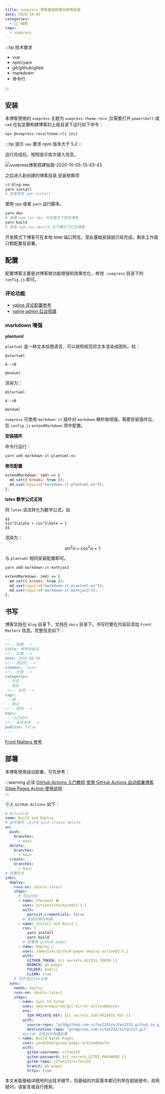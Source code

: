 ```yaml
---
title: vuepress 博客基础搭建及使用指南
date: 2020-10-05
categories:
  - 👨‍💻 编程
tags:
  - vuepress
---
```


:::tip 技术要求

- vue
- npm/yarn
- git/github/gitee
- markdown
- 命令行

:::

<!-- more -->

## 安装

本博客使用的 `vuepress` 主题为 `vuepress-theme-reco` ,仅需要打开 `powershell` 或 `cmd` 在拟定要构建博客的上级目录下运行如下命令：

```bash
npx @vuepress-reco/theme-cli init
```

:::tip 提示
`npx` 要求 npm 版本大于 5.2
:::

运行完成后，按照提示依次键入信息。

![vuepress博客搭建指南-2020-10-05-13-43-43](https://images.xifan.fun/vuepress博客搭建指南-2020-10-05-13-43-43.png)

之后进入新创建的博客目录,安装依赖项

```bash
cd blog-new
yarn install
# 或者使用 npm install
```

使用 `npm` 或者 `yarn` 运行脚本。

```bash
yarn dev
# 或者 npm run dev 开发模式下预览博客
yarn build
# 或者 npm run dbuild 生产模式下打包博客
```

开发模式下博客可在本地 `8080` 端口预览。至此基础安装就已经完成，剩余工作就只剩配置及部署。

## 配置

配置博客主要是对博客做功能增强和效果优化，修改 `.vuepress` 目录下的 `config.js` 即可。

### 评论功能

- [valine 评论配置参考](https://vuepress-theme-reco.recoluan.com/views/1.x/valine.html)
- [valine admin 后台搭建](https://vuepress-theme-reco.recoluan.com/views/other/valine-admin.html)

### markdown 增强

**plantuml**

`plantuml` 是一种文本绘图语言，可以按照规范将文本渲染成图形。如：

```plaintext
@startuml

A-->B

@enduml
```

渲染为：

```plantuml
@startuml

A-->B

@enduml
```

`vuepress` 可使用 `markdown-it` 插件对 `markdown` 解析做增强，需要安装插件后，在 `config.js` `extendMarkdown` 项中配置。

**安装插件**

命令行运行：

```bash
yarn add markdown-it-plantuml-ex
```

**修改配置**

```js
extendMarkdown: (md) => {
  md.set({ breaks: true });
  md.use(require("markdown-it-plantuml-ex"));
};
```

**latex 数学公式支持**

将 `latex` 语法转化为数学公式，如

```plaintext
$$
sin^2\alpha + cos^2\bate = 1
$$
```

渲染为：

$$
sin^2\alpha + cos^2\alpha = 1
$$

与 `plantuml` 相同安装配置即可。

```bash
yarn add markdown-it-mathjax3
```

```js
extendMarkdown: (md) => {
  md.set({ breaks: true });
  md.use(require("markdown-it-plantuml-ex"));
  md.use(require("markdown-it-mathjax3"));
};
```

## 书写

博客文档在 `blog` 目录下，文档在 `docs` 目录下。书写时要在内容前添加 `Front Matters` 信息。完整信息如下：

```markdown
---
<!-- 标题 -->
title: 烤鸭的做法
<!-- 日期 -->
date: 2019-08-08
<!-- 侧边栏 -->
sidebar: 'auto'
<!-- 分类 -->
categories:
 - 烹饪
 - 爱好
 <!-- 标签 -->
tags:
 - 烤
 - 鸭子
<!-- 密码 -->
keys:
 - '123456'
<!-- 是否发布 -->
publish: false
---
```

[Front Matters 参考](https://vuepress-theme-reco.recoluan.com/views/1.x/frontMatter.html)

## 部署

本博客使用自动部署，可先参考：

:::warning 必读
[GitHub Actions 入门教程](http://www.ruanyifeng.com/blog/2019/09/getting-started-with-github-actions.html)
[使用 GitHub Actions 自动部署博客](https://vuepress-theme-reco.recoluan.com/views/other/github-actions.html)
[Gitee Pages Action 使用说明](https://github.com/marketplace/actions/gitee-pages-action)  
:::

个人 `GitHub Actions` 如下：

```yaml
# Actions名
name: Build and Deploy
# 监听事件：主分支 push create delete
on:
  push:
    branches:
      - main
  delete:
    branches:
      - main
  create:
    branches:
      - main
# 部署任务
jobs:
  deploy:
    runs-on: ubuntu-latest
    steps:
      # 签出代码
      - name: Checkout 🛎️
        uses: actions/checkout@v2.3.1
        with:
          persist-credentials: false
        # 安装依赖及构建
      - name: Install and Build 🔧
        run: |
          yarn install
          yarn build
        # 部署至 github pages
      - name: Deploy 🚀
        uses: JamesIves/github-pages-deploy-action@3.6.2
        with:
          GITHUB_TOKEN: ${{ secrets.ACCESS_TOKEN }}
          BRANCH: gh-pages
          FOLDER: public
          CLEAN: true
    # 同步至gitee仓库
  sync:
    needs: deploy
    runs-on: ubuntu-latest
    steps:
      - name: Sync to Gitee
        uses: wearerequired/git-mirror-action@master
        env:
          SSH_PRIVATE_KEY: ${{ secrets.SSH_PRIVATE_KEY }}
        with:
          source-repo: "git@github.com:xifan2333/xifan2333.github.io.git"
          destination-repo: "git@gitee.com:xifan233/xifan233.git"
        #gitee 仓库自动构建部署
      - name: Build Gitee Pages
        uses: yanglbme/gitee-pages-action@master
        with:
          gitee-username: xifan233
          gitee-password: ${{ secrets.GITEE_PASSWORD }}
          gitee-repo: xifan233/xifan233
          branch: gh-pages
          https: true
```

本文未能基础详细地列出技术细节，但基础的内容基本都已列举在超链接中，如有疑问，请留言或自行搜索。
